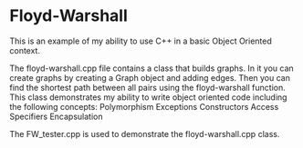 # Floyd-Warshall

This is an example of my ability to use C++ in a basic Object Oriented context. 

The floyd-warshall.cpp file contains a class that builds graphs. In it you can create graphs by creating a Graph object and adding edges. 
Then you can find the shortest path between all pairs using the floyd-warshall function. 
This class demonstrates my ability to write object oriented code including the following concepts: 
    Polymorphism
    Exceptions
    Constructors
    Access Specifiers
    Encapsulation

The FW_tester.cpp is used to demonstrate the floyd-warshall.cpp class.